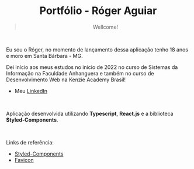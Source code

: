 <h1 align="center">Portfólio - Róger Aguiar</h1>

<blockquote align="center">Wellcome!</blockquote>

<br/>

<p>Eu sou o Róger, no momento de lançamento dessa aplicação tenho 18 anos e moro em Santa Bárbara - MG.</p>
<p>Dei início aos meus estudos no início de 2022 no curso de Sistemas da Informação na Faculdade Anhanguera e também no curso de Desenvolvimento Web na Kenzie Academy Brasil!</p>

- <p>Meu <a href="https://www.linkedin.com/in/r%C3%B3geraguiar/">LinkedIn</a></p>

<br/>

<p>Aplicação desenvolvida utilizando <strong>Typescript</strong>, <strong>React.js</strong> e a biblioteca <strong>Styled-Components</strong>.</p>

<br/>

Links de referência:

- <a href="https://styled-components.com/docs/basics" target="_blank" >Styled-Components</a>
- <a href="https://www.flaticon.com/free-icons/folder" title="folder icons">Favicon</a>
